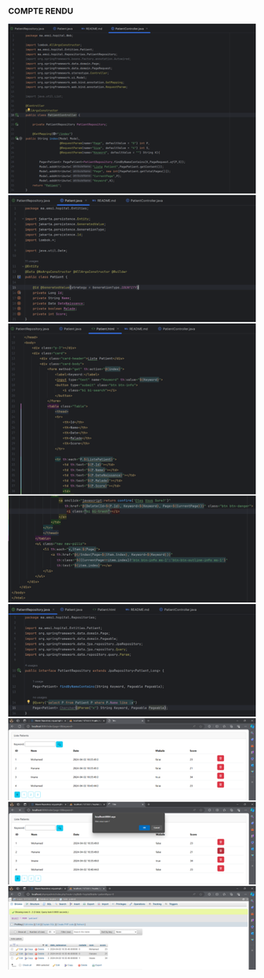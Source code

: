 <h3> COMPTE RENDU </h3>

<img src="Screenshots/Hopital-1.png">
<img src="Screenshots/Hopital-2.png">
<img src="Screenshots/Hopital-3.1.png">
<img src="Screenshots/Hopital-3.2.png">
<img src="Screenshots/Hopital-4.png">
<img src="Screenshots/Hopital-5.png">
<img src="Screenshots/Hopital-6.png">
<img src="Screenshots/Hopital-7.png">

